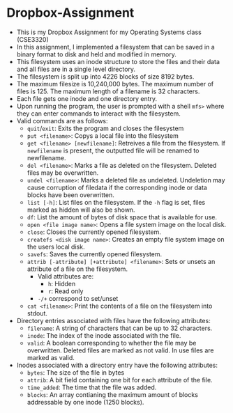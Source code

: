# Dropbox-Assignment
- This is my Dropbox Assignment for my Operating Systems class (CSE3320)
- In this assignment, I implemented a filesystem that can be saved in a binary format to disk and held and modified in memory.
- This filesystem uses an inode structure to store the files and their data and all files are in a single level directory.
- The filesystem is split up into 4226 blocks of size 8192 bytes.
- The maximum filesize is 10,240,000 bytes. The maximum number of files is 125. The maximum length of a filename is 32 characters.
- Each file gets one inode and one directory entry.
- Upon running the program, the user is prompted with a shell `mfs>` where they can enter commands to interact with the filesystem.
- Valid commands are as follows:
  - `quit`/`exit`: Exits the program and closes the filesystem
  - `put <filename>`: Copys a local file into the filesystem
  - `get <filename> [newfilename]`: Retreives a file from the filesystem. If `newfilename` is present, the outputted file will be renamed to newfilename.
  - `del <filename>`: Marks a file as deleted on the filesystem. Deleted files may be overwritten.
  - `undel <filename>`: Marks a deleted file as undeleted. Undeletion may cause corruption of filedata if the corresponding inode or data blocks have been overwritten.
  - `list [-h]`: List files on the filesystem. If the `-h` flag is set, files marked as hidden will also be shown.
  - `df`: List the amount of bytes of disk space that is available for use.
  - `open <file image name>`: Opens a file system image on the local disk.
  - `close`: Closes the currently opened filesystem.
  - `createfs <disk image name>`: Creates an empty file system image on the users local disk.
  - `savefs`: Saves the currently opened filesystem.
  - `attrib [-attribute] [+attribute] <filename>`: Sets or unsets an attribute of a file on the filesystem.
    - Valid attributes are:
      - `h`: Hidden
      - `r`: Read only
    - `-/+` correspond to set/unset
  - `cat <filename>`: Print the contents of a file on the filesystem into stdout.
- Directory entries associated with files have the following attributes:
  - `filename`: A string of characters that can be up to 32 characters.
  - `inode`: The index of the inode associated with the file.
  - `valid`: A boolean corresponding to whether the file may be overwritten. Deleted files are marked as not valid. In use files are marked as valid.
- Inodes associated with a directory entry have the following attributes:
  - `bytes`: The size of the file in bytes
  - `attrib`: A bit field containing one bit for each attribute of the file.
  - `time_added`: The time that the file was added.
  - `blocks`: An array contianing the maximum amount of blocks addressable by one inode (1250 blocks).
